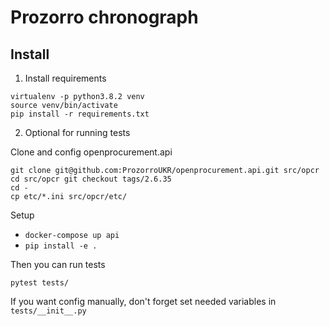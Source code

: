 
# Prozorro chronograph

## Install

1. Install requirements

```
virtualenv -p python3.8.2 venv
source venv/bin/activate
pip install -r requirements.txt
```

2. Optional for running tests

Clone and config openprocurement.api
```
git clone git@github.com:ProzorroUKR/openprocurement.api.git src/opcr
cd src/opcr git checkout tags/2.6.35
cd -
cp etc/*.ini src/opcr/etc/
```

Setup
- ```docker-compose up api```
- ```pip install -e .```

Then you can run tests
```
pytest tests/
```

If you want config manually, don't forget set needed variables in ```tests/__init__.py```
